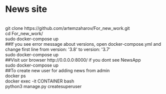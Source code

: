 # News site
</br>
git clone https://github.com/artemzaharov/For_new_work.git
</br>
cd For_new_work/
</br>
sudo docker-compose up
</br>
##If you see error message about versions, open docker-compose.yml and change first line from version: '3.8' to version: '3.7'
</br>
sudo docker-compose up
</br>
##Visit uor browser http://0.0.0.0:8000/ if you dont see NewsApp
</br>
sudo docker-compose up
</br>
##To create new user for adding news from admin
</br>
docker ps
</br>
docker exec -it CONTAINER bash
</br>
python3 manage.py createsuperuser

